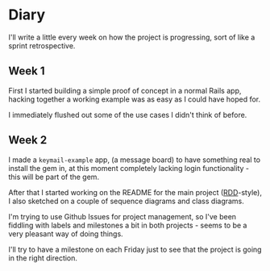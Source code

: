# Diary

I'll write a little every week on how the project is progressing, sort
of like a sprint retrospective.

## Week 1

First I started building a simple proof of concept in a normal Rails app,
hacking together a working example was as easy as I could have hoped for.

I immediately flushed out some of the use cases I didn't think of before.

## Week 2

I made a `keymail-example` app, (a message board) to have something real to
install the gem in, at this moment completely lacking login functionality -
this will be part of the gem.

After that I started working on the README for the main project
([RDD](http://tom.preston-werner.com/2010/08/23/readme-driven-development.html)-style),
I also sketched on a couple of sequence diagrams and class diagrams.

I'm trying to use Github Issues for project management, so I've been fiddling
with labels and milestones a bit in both projects - seems to be a very pleasant
way of doing things.

I'll try to have a milestone on each Friday just to see that the project is
going in the right direction.

